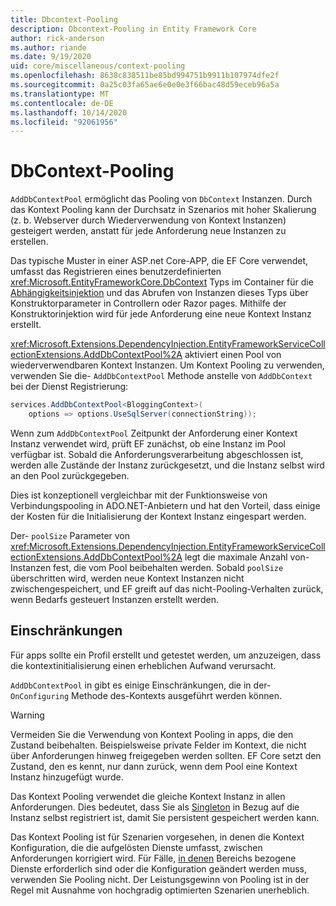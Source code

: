 ```yaml
---
title: Dbcontext-Pooling
description: Dbcontext-Pooling in Entity Framework Core
author: rick-anderson
ms.author: riande
ms.date: 9/19/2020
uid: core/miscellaneous/context-pooling
ms.openlocfilehash: 8638c838511be85bd994751b9911b107974dfe2f
ms.sourcegitcommit: 0a25c03fa65ae6e0e0e3f66bac48d59eceb96a5a
ms.translationtype: MT
ms.contentlocale: de-DE
ms.lasthandoff: 10/14/2020
ms.locfileid: "92061956"
---
```

# <a name="dbcontext-pooling"></a>DbContext-Pooling

`AddDbContextPool` ermöglicht das Pooling von `DbContext` Instanzen. Durch das Kontext Pooling kann der Durchsatz in Szenarios mit hoher Skalierung (z. b. Webserver durch Wiederverwendung von Kontext Instanzen) gesteigert werden, anstatt für jede Anforderung neue Instanzen zu erstellen.

Das typische Muster in einer ASP.net Core-APP, die EF Core verwendet, umfasst das Registrieren eines benutzerdefinierten <xref:Microsoft.EntityFrameworkCore.DbContext> Typs im Container für die [Abhängigkeitsinjektion](/aspnet/core/fundamentals/dependency-injection) und das Abrufen von Instanzen dieses Typs über Konstruktorparameter in Controllern oder Razor pages. Mithilfe der Konstruktorinjektion wird für jede Anforderung eine neue Kontext Instanz erstellt.

<xref:Microsoft.Extensions.DependencyInjection.EntityFrameworkServiceCollectionExtensions.AddDbContextPool%2A> aktiviert einen Pool von wiederverwendbaren Kontext Instanzen. Um Kontext Pooling zu verwenden, verwenden Sie die- `AddDbContextPool` Methode anstelle von `AddDbContext` bei der Dienst Registrierung:

```csharp
services.AddDbContextPool<BloggingContext>(
    options => options.UseSqlServer(connectionString));
```

Wenn zum `AddDbContextPool` Zeitpunkt der Anforderung einer Kontext Instanz verwendet wird, prüft EF zunächst, ob eine Instanz im Pool verfügbar ist. Sobald die Anforderungsverarbeitung abgeschlossen ist, werden alle Zustände der Instanz zurückgesetzt, und die Instanz selbst wird an den Pool zurückgegeben.

Dies ist konzeptionell vergleichbar mit der Funktionsweise von Verbindungspooling in ADO.NET-Anbietern und hat den Vorteil, dass einige der Kosten für die Initialisierung der Kontext Instanz eingespart werden.

Der- `poolSize` Parameter von <xref:Microsoft.Extensions.DependencyInjection.EntityFrameworkServiceCollectionExtensions.AddDbContextPool%2A> legt die maximale Anzahl von-Instanzen fest, die vom Pool beibehalten werden. Sobald `poolSize` überschritten wird, werden neue Kontext Instanzen nicht zwischengespeichert, und EF greift auf das nicht-Pooling-Verhalten zurück, wenn Bedarfs gesteuert Instanzen erstellt werden.

## <a name="limitations"></a>Einschränkungen

Für apps sollte ein Profil erstellt und getestet werden, um anzuzeigen, dass die kontextinitialisierung einen erheblichen Aufwand verursacht.

`AddDbContextPool` in gibt es einige Einschränkungen, die in der- `OnConfiguring` Methode des-Kontexts ausgeführt werden können.

> [!WARNING]
> Vermeiden Sie die Verwendung von Kontext Pooling in apps, die den Zustand beibehalten. Beispielsweise private Felder im Kontext, die nicht über Anforderungen hinweg freigegeben werden sollten. EF Core setzt den Zustand, den es kennt, nur dann zurück, wenn dem Pool eine Kontext Instanz hinzugefügt wurde.

Das Kontext Pooling verwendet die gleiche Kontext Instanz in allen Anforderungen. Dies bedeutet, dass Sie als [Singleton](/aspnet/core/fundamentals/dependency-injection#service-lifetimes) in Bezug auf die Instanz selbst registriert ist, damit Sie persistent gespeichert werden kann.

Das Kontext Pooling ist für Szenarien vorgesehen, in denen die Kontext Konfiguration, die die aufgelösten Dienste umfasst, zwischen Anforderungen korrigiert wird. Für Fälle, [in denen](/aspnet/core/fundamentals/dependency-injection#service-lifetimes) Bereichs bezogene Dienste erforderlich sind oder die Konfiguration geändert werden muss, verwenden Sie Pooling nicht. Der Leistungsgewinn von Pooling ist in der Regel mit Ausnahme von hochgradig optimierten Szenarien unerheblich.
